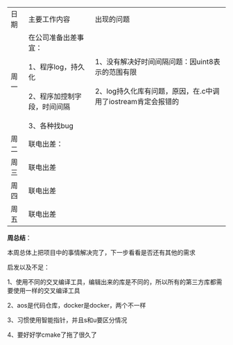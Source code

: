 |   |   |   |
|---|---|---|
|日期|主要工作内容|出现的问题|
|周一|在公司准备出差事宜：<br><br>1、程序log，持久化<br><br>2、程序加控制字段，时间间隔<br><br>3、各种找bug|1、没有解决好时间间隔问题：因uint8表示的范围有限<br><br>2、log持久化库有问题，原因，在.c中调用了iostream肯定会报错的|
|周二|联电出差：||
|周三|联电出差||
|周四|联电出差||
|周五|联电出差||

**周总结**：

本周总体上把项目中的事情解决完了，下一步看看是否还有其他的需求

启发以及不足：

1、使用不同的交叉编译工具，编辑出来的库是不同的，所以所有的第三方库都需要使用一样的交叉编译工具

2、aos是代码仓库，docker是docker，两个不一样

3、习惯使用智能指针，并且s和u要区分情况

4、要好好学cmake了拖了很久了
